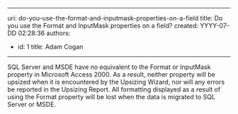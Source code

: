 

---
uri: do-you-use-the-format-and-inputmask-properties-on-a-field
title: Do you use the Format and InputMask properties on a field?
created: YYYY-07-DD 02:28:36
authors:
  - id: 1
    title: Adam Cogan
---




<span class='intro'> SQL Server and MSDE have no equivalent to the Format or InputMask property in Microsoft Access 2000. As a result, neither property will be upsized when it is encountered by the Upsizing Wizard, nor will any errors be reported in the Upsizing Report. All formatting displayed as a result of using the Format property will be lost when the data is migrated to SQL Server or MSDE.
 </span>




